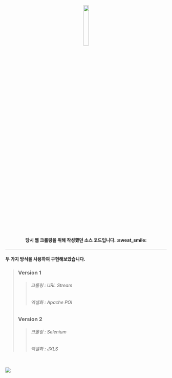 <div align="center">
   <img src="https://github.com/neck950728/GGV/assets/151998896/540ae0dc-6b39-40ff-b668-bdf89a6ebc05" width="18%">
   <h4>당시 웹 크롤링을 위해 작성했던 소스 코드입니다. :sweat_smile:</h4>
</div>

---

<h4>두 가지 방식을 사용하여 구현해보았습니다.</h4>

>### Version 1
>>###### 크롤링 : URL Stream
>>###### 엑셀화 : Apache POI
>### Version 2
>>###### 크롤링 : Selenium
>>###### 엑셀화 : JXLS

<br>

<img src="https://github.com/neck950728/GGV/assets/151998896/39a51d43-bfdf-4503-ad2c-eb1bf9111ac6">
